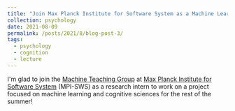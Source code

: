 ```yaml
---
title: "Join Max Planck Institute for Software System as a Machine Learning Research Intern"
collection: psychology
date: 2021-08-09
permalink: /posts/2021/8/blog-post-3/
tags:
  - psychology
  - cognition
  - lecture
---
```


I'm glad to join the [Machine Teaching Group](https://machineteaching.mpi-sws.org/index.html) at [Max Planck Institute for Software System](https://www.mpi-sws.org/) (MPI-SWS) as a research intern to work on a project focused on machine learning and cognitive sciences for the rest of the summer!